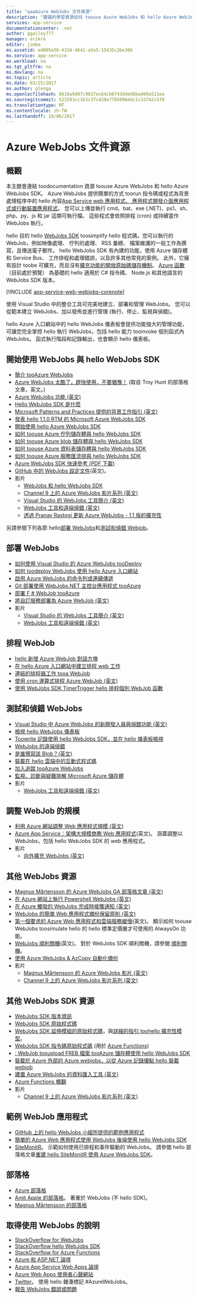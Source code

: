 ```yaml
---
title: "aaaAzure WebJobs 文件資源"
description: "建議的學習資源如何 toouse Azure WebJobs 和 hello Azure WebJobs SDK。"
services: app-service
documentationcenter: .net
author: ggailey777
manager: erikre
editor: jimbe
ms.assetid: ed005e56-4334-4641-a5e5-15435c2be36b
ms.service: app-service
ms.workload: na
ms.tgt_pltfrm: na
ms.devlang: na
ms.topic: article
ms.date: 03/25/2017
ms.author: glenga
ms.openlocfilehash: 6616a9d97c9637ec64cb8743dded6ba409a521ee
ms.sourcegitcommit: 523283cc1b3c37c428e77850964dc1c33742c5f0
ms.translationtype: MT
ms.contentlocale: zh-TW
ms.lasthandoff: 10/06/2017
---
```

# <a name="azure-webjobs-documentation-resources"></a>Azure WebJobs 文件資源
## <a name="overview"></a>概觀
本主題會連結 toodocumentation 資源 toouse Azure WebJobs 和 hello Azure WebJobs SDK。 Azure WebJobs 提供簡單的方式 toorun 指令碼或程式為背景處理程序中的 hello 內容[App Service web 應用程式、 應用程式開發介面應用程式或行動裝置應用程式](../app-service/app-service-value-prop-what-is.md)。 您可以上傳並執行 cmd、bat、exe (.NET)、ps1、sh、php、py、js 和 jar 這類可執行檔。 這些程式會依照排程 (cron) 或持續當作 WebJobs 執行。

hello 目的 hello [WebJobs SDK](https://docs.microsoft.com/azure/app-service-web/websites-dotnet-webjobs-sdk) toosimplify hello 程式碼，您可以執行的 WebJob，例如映像處理、 佇列的處理、 RSS 彙總、 檔案維護的一般工作為撰寫，且傳送電子郵件。 hello WebJobs SDK 有內建的功能，使用 Azure 儲存體和 Service Bus、 工作排程和處理錯誤，以及許多其他常見的案例。 此外，它擁有設計 toobe 可擴充，而且沒有[擴充功能的開放原始碼儲存機制](https://github.com/Azure/azure-webjobs-sdk-extensions/wiki/Binding-Extensions-Overview)。 [Azure 函數](../azure-functions/functions-overview.md)（目前處於預覽） 為基礎的 hello 適用於 C# 指令碼、 Node.js 和其他語言的 WebJobs SDK 版本。 

[!INCLUDE [app-service-web-webjobs-corenote](../../includes/app-service-web-webjobs-corenote.md)]

使用 Visual Studio 中的整合工具可完美地建立、部署和管理 WebJobs。 您可以從範本建立 WebJobs、加以發佈並進行管理 (執行、停止、監視與偵錯)。 

hello Azure 入口網站中的 hello WebJobs 儀表板會提供功能強大的管理功能，可讓您完全掌控 hello 執行 WebJobs，包括 hello 能力 tooinvoke 個別函式內 WebJobs。 函式執行階段和記錄輸出，也會顯示 hello 儀表板。 

## <a name="getstarted"></a>開始使用 WebJobs 與 hello WebJobs SDK
* [簡介 tooAzure WebJobs](http://www.hanselman.com/blog/IntroducingWindowsAzureWebJobs.aspx)
* [Azure WebJobs 太酷了，趕快使用，不要猶豫！](http://www.troyhunt.com/2015/01/azure-webjobs-are-awesome-and-you.html) (取自 Troy Hunt 的部落格文章，英文。)
* [Azure WebJobs 功能 (英文)](https://azure.microsoft.com/blog/2014/10/22/webjobs-goes-into-full-production/)
* [Hello WebJobs SDK 是什麼](websites-dotnet-webjobs-sdk.md)
* [Microsoft Patterns and Practices 提供的背景工作指引 (英文)](https://docs.microsoft.com/azure/architecture/best-practices/background-jobs)
* [發表 hello 1.1.0 RTM 的 Microsoft Azure WebJobs SDK](https://azure.microsoft.com/blog/azure-webjobs-sdk-1-1-0-rtm/)
* [開始使用 hello Azure WebJobs SDK](websites-dotnet-webjobs-sdk-get-started.md)
* [如何 toouse Azure 佇列儲存體與 hello WebJobs SDK](websites-dotnet-webjobs-sdk-storage-queues-how-to.md)
* [如何 toouse Azure blob 儲存體與 hello WebJobs SDK](websites-dotnet-webjobs-sdk-storage-blobs-how-to.md)
* [如何 toouse Azure 資料表儲存體與 hello WebJobs SDK](websites-dotnet-webjobs-sdk-storage-tables-how-to.md)
* [如何 toouse Azure 服務匯流排與 hello WebJobs SDK](websites-dotnet-webjobs-sdk-service-bus.md)
* [Azure WebJobs SDK 快速參考 (PDF 下載)](https://go.microsoft.com/fwlink/p/?linkid=845558)
* [GitHub 中的 WebJobs 設定文件](https://github.com/projectkudu/kudu/wiki/Web-jobs)(英文)。
* 影片
  * [WebJobs 和 hello WebJobs SDK](http://channel9.msdn.com/Shows/Cloud+Cover/Episode-153-WebJobs-with-Pranav-Rastogi?utm_source=dlvr.it&utm_medium=twitter)
  * [Channel 9 上的 Azure WebJobs 影片系列 (英文)](http://channel9.msdn.com/Tags/azurefridaywebjobs)
  * [Visual Studio 的 WebJobs 工具簡介 (英文)](http://channel9.msdn.com/Shows/Web+Camps+TV/Introducing-WebJobs-Tooling-for-Visual-Studio-with-Brady-Gaster) 
  * [WebJobs 工具和遠端偵錯 (英文)](http://channel9.msdn.com/Shows/Web+Camps+TV/WebJobs-GA-Series-Episode-1-WebJobs-Tooling-with-Brady-Gaster)
  * [透過 Pranav Rastogi 更新 Azure WebJobs - 1.1 版的擴充性](https://channel9.msdn.com/Shows/Cloud+Cover/Episode-183-Azure-WebJobs-Update-with-Pranav-Rastogi)

另請參閱下列各節 hello[部署 WebJobs](#deploy)和[測試和偵錯 Webjob](#debug)。

## <a name="deploy"></a>部署 WebJobs
* [如何使用 Visual Studio 的 Azure WebJobs tooDeploy](websites-dotnet-deploy-webjobs.md)
* [如何 toodeploy WebJobs 使用 hello Azure 入口網站](web-sites-create-web-jobs.md)
* [啟用 Azure WebJobs 的命令列或連續傳遞](https://azure.microsoft.com/blog/2014/08/18/enabling-command-line-or-continuous-delivery-of-azure-webjobs/)
* [Git 部署使用 WebJobs.NET 主控台應用程式 tooAzure](http://blog.amitapple.com/post/73574681678/git-deploy-console-app/)
* [部署 F # WebJob tooAzure](http://blogs.msdn.com/b/dave_crooks_dev_blog/archive/2015/02/18/deploying-f-web-job-to-azure.aspx)
* [將自訂服務部署為 Azure WebJob (英文)](http://withouttheloop.com/articles/2015-06-23-deploying-custom-services-as-azure-webjobs/)
* 影片
  * [Visual Studio 的 WebJobs 工具簡介 (英文)](http://channel9.msdn.com/Shows/Web+Camps+TV/Introducing-WebJobs-Tooling-for-Visual-Studio-with-Brady-Gaster) 
  * [WebJobs 工具和遠端偵錯 (英文)](http://channel9.msdn.com/Shows/Web+Camps+TV/WebJobs-GA-Series-Episode-1-WebJobs-Tooling-with-Brady-Gaster) 

## <a name="schedule"></a>排程 WebJob
* [hello 新增 Azure WebJob 對話方塊](websites-dotnet-deploy-webjobs.md#configure)
* [在 hello Azure 入口網站中建立排程 web 工作](web-sites-create-web-jobs.md#CreateScheduled)
* [連結的排程器工作 tooa WebJob](http://blog.davidebbo.com/2015/05/scheduled-webjob.html)
* [使用 cron 運算式排程 Azure WebJob (英文)](http://blog.amitapple.com/post/2015/06/scheduling-azure-webjobs/)
* [使用 WebJobs SDK TimerTrigger hello 排程個別 WebJob 函數](websites-dotnet-webjobs-sdk.md#schedule)

## <a name="debug"></a>測試和偵錯 WebJobs
* [Visual Studio 中 Azure WebJobs 的新開發人員與偵錯功能 (英文)](http://blogs.msdn.com/b/webdev/archive/2014/11/12/new-developer-and-debugging-features-for-azure-webjobs-in-visual-studio.aspx)
* [檢視 hello WebJobs 儀表板](websites-dotnet-webjobs-sdk-get-started.md#view-the-webjobs-sdk-dashboard)
* [Toowrite 記錄使用 hello WebJobs SDK，並在 hello 儀表板檢視](websites-dotnet-webjobs-sdk-storage-queues-how-to.md#logs)
* [WebJobs 的遠端偵錯](web-sites-dotnet-troubleshoot-visual-studio.md#remotedebugwj)
* [是誰撰寫該 Blob？(英文)](http://blogs.msdn.com/b/jmstall/archive/2014/02/19/who-wrote-that-blob.aspx) 
* [裝載在 hello 雲端中的互動式程式碼](http://blogs.msdn.com/b/jmstall/archive/2014/04/26/hosting-interactive-code-in-the-cloud.aspx)
* [加入追蹤 tooAzure WebJobs](http://blogs.msdn.com/b/mcsuksoldev/archive/2014/09/04/adding-trace-to-azure-web-sites-and-web-jobs.aspx)
* [監視、診斷與疑難排解 Microsoft Azure 儲存體](../storage/common/storage-monitoring-diagnosing-troubleshooting.md)
* 影片
  * [WebJobs 工具和遠端偵錯 (英文)](http://channel9.msdn.com/Shows/Web+Camps+TV/WebJobs-GA-Series-Episode-1-WebJobs-Tooling-with-Brady-Gaster) 

## <a name="scale"></a>調整 WebJob 的規模
* [利用 Azure 網站調整 Web 應用程式規模 (英文)](http://msdn.microsoft.com/magazine/dn786914.aspx)
* [Azure App Service：架構大規模商務 Web 應用程式](https://channel9.msdn.com/Events/Build/2014/3-626)(英文)。 涵蓋調整以 WebJobs，包括 hello WebJobs SDK 的 web 應用程式。
* 影片
  * [向外擴充 WebJobs (英文)](http://channel9.msdn.com/Shows/Azure-Friday/Azure-WebJobs-105-Scaling-out-Web-Jobs)

## <a name="additional"></a>其他 WebJobs 資源
* [Magnus Mårtensson 的 Azure WebJobs GA 部落格文章 (英文)](http://magnusmartensson.com/azure-webjobs-ga)
* [在 Azure 網站上執行 Powershell WebJobs (英文)](http://blogs.msdn.com/b/nicktrog/archive/2014/01/22/running-powershell-web-jobs-on-azure-websites.aspx)
* [在 Azure 觸發的 WebJobs 完成時接獲通知 (英文)](http://blog.amitapple.com/post/2014/03/webjobs-notification/)
* [WebJobs 的簡單 Web 應用程式備份保留原則 (英文)](https://azure.microsoft.com/blog/2014/04/28/simple-web-site-backup-retention-policy-with-webjobs/)
* [第一個要求的 Azure Web 應用程式和雲端服務緩慢](http://wp.sjkp.dk/windows-azure-websites-and-cloud-services-slow-on-first-request/)(英文)。 顯示如何 toouse WebJobs toosimulate hello 的 hello 標準定價層才可使用的 AlwaysOn 功能。
* [WebJobs 順利關機](http://blog.amitapple.com/post/2014/05/webjobs-graceful-shutdown/#.U72Il_5OWUl)(英文)。 對於 WebJobs SDK 順利關機，請參閱 [順利關機](websites-dotnet-webjobs-sdk-storage-queues-how-to.md#graceful)。
* [使用 Azure WebJobs & AzCopy 自動化備份](http://markjbrown.com/azure-webjobs-azcopy/)
* 影片
  * [Magnus Mårtensson 的 Azure WebJobs 影片 (英文)](https://www.youtube.com/playlist?list=PLqp1ZOYYUSd81yEzMYLTw8cz91wx_LU9r)
  * [Channel 9 上的 Azure WebJobs 影片系列 (英文)](http://channel9.msdn.com/Tags/azurefridaywebjobs)

## <a name="additionalsdk"></a>其他 WebJobs SDK 資源
* [WebJobs SDK 版本資訊](https://github.com/Azure/azure-webjobs-sdk/wiki/Release-Notes)
* [WebJobs SDK 原始程式碼](https://github.com/Azure/azure-webjobs-sdk)
* [WebJobs SDK 延伸模組的原始程式碼](https://github.com/Azure/azure-webjobs-sdk-extensions)，與[詳細的指引 toohello 擴充性模型](https://github.com/Azure/azure-webjobs-sdk-extensions/wiki/Binding-Extensions-Overview)。  
* [WebJobs SDK 指令碼原始程式碼](https://github.com/Azure/azure-webjobs-sdk-script/) (用於 [Azure Functions](../azure-functions/functions-overview.md))
* [: WebJob tooupload FREB 檔案 tooAzure 儲存體使用 hello WebJobs SDK](http://thenextdoorgeek.com/post/WAWS-WebJob-to-upload-FREB-files-to-Azure-Storage-using-the-WebJobs-SDK)
* [裝載於 Azure 外部的 Azure webjobs，以從 Azure 記錄優點 hello 裝載 webjob](http://bypassion.dk/?p=510)
* [建置 Azure WebJobs 的資料匯入工具 (英文)](http://www.freshconsulting.com/building-data-import-tool-azure-webjobs/)
* [Azure Functions 概觀](../azure-functions/functions-overview.md)
* 影片
  * [Channel 9 上的 Azure WebJobs 影片系列 (英文)](http://channel9.msdn.com/Tags/azurefridaywebjobs)

## <a name="samples"></a>範例 WebJob 應用程式
* [GitHub 上的 hello WebJobs 小組所提供的範例應用程式](https://github.com/azure/azure-webjobs-sdk-samples)
* [簡單的 Azure Web 應用程式使用 WebJobs 後端使用 hello WebJobs SDK](http://code.msdn.microsoft.com/Simple-Azure-Website-with-b4391eeb)
* [SiteMonitR](http://code.msdn.microsoft.com/SiteMonitR-dd4fcf77)。 示範如何使用已排程和事件驅動的 WebJobs。 請參閱 hello 部落格文章[重建 hello SiteMonitR 使用 Azure WebJobs SDK](http://www.bradygaster.com/post/rebuilding-the-sitemonitr-using-windows-azure-webjobs)。

## <a name="blogs"></a>部落格
* [Azure 部落格](/blog)
* [Amit Apple 的部落格](http://blog.amitapple.com/)。 著重於 WebJobs (不 hello SDK)。
* [Magnus Mårtensson 的部落格](http://magnusmartensson.com/)

## <a name="gethelp"></a>取得使用 WebJobs 的說明
* [StackOverflow for WebJobs](http://stackoverflow.com/questions/tagged/azure-webjobs)
* [StackOverflow hello WebJobs SDK](http://stackoverflow.com/questions/tagged/azure-webjobssdk)
* [StackOverflow for Azure Functions](http://stackoverflow.com/questions/tagged/azure-functions)
* [Azure 和 ASP.NET 論壇](http://forums.asp.net/1247.aspx)
* [Azure App Service Web Apps 論壇](http://social.msdn.microsoft.com/Forums/azure/home?forum=windowsazurewebsitespreview)
* [Azure Web Apps 使用者心聲網站](https://feedback.azure.com/forums/169385-websites/)
* [Twitter](http://twitter.com/)。 使用 hello 雜湊標記 #AzureWebJobs。
* [報告 WebJobs 錯誤或問題](https://github.com/projectkudu/kudu/wiki/Reporting-WebJobs-issues)

